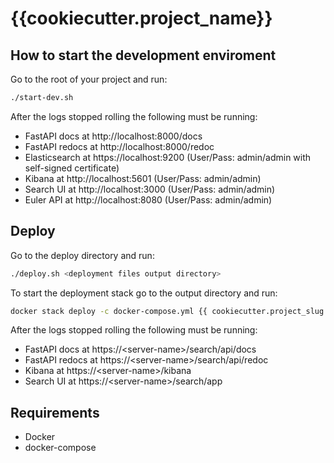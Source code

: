 # {{cookiecutter.project_name}}

## How to start the development enviroment

Go to the root of your project and run:
```bash
./start-dev.sh
```

After the logs stopped rolling the following must be running:

* FastAPI docs at http://localhost:8000/docs
* FastAPI redocs at http://localhost:8000/redoc
* Elasticsearch at https://localhost:9200 (User/Pass: admin/admin with self-signed certificate)
* Kibana at http://localhost:5601 (User/Pass: admin/admin)
* Search UI at http://localhost:3000 (User/Pass: admin/admin)
* Euler API at http://localhost:8080 (User/Pass: admin/admin)

## Deploy

Go to the deploy directory and run:
```bash
./deploy.sh <deployment files output directory>
```

To start the deployment stack go to the output directory and run:
```bash
docker stack deploy -c docker-compose.yml {{ cookiecutter.project_slug }}
```
After the logs stopped rolling the following must be running:

* FastAPI docs at https://<server-name\>/search/api/docs
* FastAPI redocs at https://<server-name\>/search/api/redoc
* Kibana at https://<server-name\>/kibana
* Search UI at https://<server-name\>/search/app


## Requirements

* Docker
* docker-compose